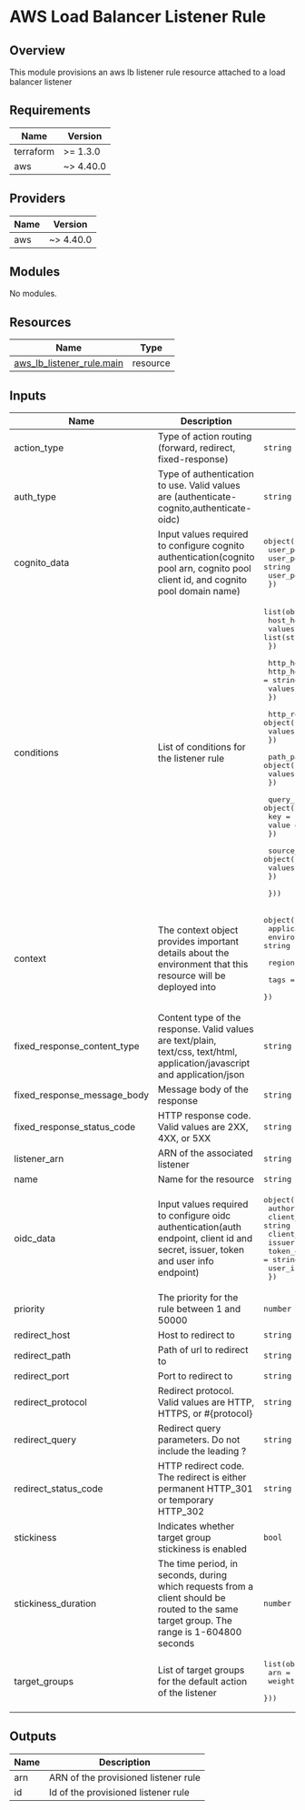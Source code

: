 # AWS Load Balancer Listener Rule

## Overview
This module provisions an aws lb listener rule resource attached to a load balancer listener


[comment]: # (BEGIN_TF_DOCS)

## Requirements

| Name | Version |
|------|---------|
| terraform | >= 1.3.0 |
| aws | ~> 4.40.0 |

## Providers

| Name | Version |
|------|---------|
| aws | ~> 4.40.0 |

## Modules

No modules.

## Resources

| Name | Type |
|------|------|
| [aws_lb_listener_rule.main](https://registry.terraform.io/providers/hashicorp/aws/latest/docs/resources/lb_listener_rule) | resource |

## Inputs

| Name | Description | Type | Default | Required |
|------|-------------|------|---------|:--------:|
| action\_type | Type of action routing (forward, redirect, fixed-response) | `string` | n/a | yes |
| auth\_type | Type of authentication to use. Valid values are (authenticate-cognito,authenticate-oidc) | `string` | `null` | no |
| cognito\_data | Input values required to configure cognito authentication(cognito pool arn, cognito pool client id, and cognito pool domain name) | <pre>object({<br>    user_pool_arn       = string<br>    user_pool_client_id = string<br>    user_pool_domain    = string<br>  })</pre> | `null` | no |
| conditions | List of conditions for the listener rule | <pre>list(object({<br>    host_header = object({<br>      values = list(string)<br>    })<br><br>    http_header = object({<br>      http_header_name = string<br>      values           = list(string)<br>    })<br><br>    http_request_method = object({<br>      values = list(string)<br>    })<br><br>    path_pattern = object({<br>      values = list(string)<br>    })<br><br>    query_string = object({<br>      key   = string<br>      value = string<br>    })<br><br>    source_ip = object({<br>      values = list(string)<br>    })<br><br>  }))</pre> | n/a | yes |
| context | The context object provides important details about the environment that this resource will be deployed into | <pre>object({<br>    application_name = string<br>    environment_name = string<br><br>    region = string<br><br>    tags = map(string)<br>  })</pre> | n/a | yes |
| fixed\_response\_content\_type | Content type of the response. Valid values are text/plain, text/css, text/html, application/javascript and application/json | `string` | `null` | no |
| fixed\_response\_message\_body | Message body of the response | `string` | `null` | no |
| fixed\_response\_status\_code | HTTP response code. Valid values are 2XX, 4XX, or 5XX | `string` | `null` | no |
| listener\_arn | ARN of the associated listener | `string` | n/a | yes |
| name | Name for the resource | `string` | n/a | yes |
| oidc\_data | Input values required to configure oidc authentication(auth endpoint, client id and secret, issuer, token and user info endpoint) | <pre>object({<br>    authorization_endpoint = string<br>    client_id              = string<br>    client_secret          = string<br>    issuer                 = string<br>    token_endpoint         = string<br>    user_info_endpoint     = string<br>  })</pre> | `null` | no |
| priority | The priority for the rule between 1 and 50000 | `number` | `null` | no |
| redirect\_host | Host to redirect to | `string` | `null` | no |
| redirect\_path | Path of url to redirect to | `string` | `null` | no |
| redirect\_port | Port to redirect to | `string` | `null` | no |
| redirect\_protocol | Redirect protocol. Valid values are HTTP, HTTPS, or #{protocol} | `string` | `null` | no |
| redirect\_query | Redirect query parameters. Do not include the leading ? | `string` | `null` | no |
| redirect\_status\_code | HTTP redirect code. The redirect is either permanent HTTP\_301 or temporary HTTP\_302 | `string` | `null` | no |
| stickiness | Indicates whether target group stickiness is enabled | `bool` | `false` | no |
| stickiness\_duration | The time period, in seconds, during which requests from a client should be routed to the same target group. The range is 1-604800 seconds | `number` | `null` | no |
| target\_groups | List of target groups for the default action of the listener | <pre>list(object({<br>    arn    = string<br>    weight = number<br>  }))</pre> | `[]` | no |

## Outputs

| Name | Description |
|------|-------------|
| arn | ARN of the provisioned listener rule |
| id | Id of the provisioned listener rule |

[comment]: # (END_TF_DOCS)